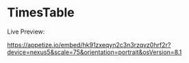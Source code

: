 # TimesTable
 
Live Preview:

https://appetize.io/embed/hk91zxeqyn2c3n3rzqvz0hrf2r?device=nexus5&scale=75&orientation=portrait&osVersion=8.1
